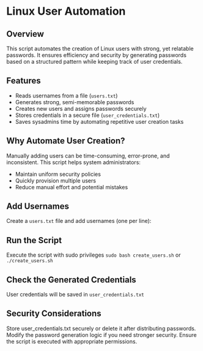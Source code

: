 # Linux User Automation
 
## Overview 
This script automates the creation of Linux users with strong, yet relatable passwords. It ensures efficiency and security by generating passwords based on a structured pattern while keeping track of user credentials.

## Features
- Reads usernames from a file (`users.txt`)  
- Generates strong, semi-memorable passwords  
- Creates new users and assigns passwords securely   
- Stores credentials in a secure file (`user_credentials.txt`)
- Saves sysadmins time by automating repetitive user creation tasks

## Why Automate User Creation?  
Manually adding users can be time-consuming, error-prone, and inconsistent. This script helps system administrators:
- Maintain uniform security policies
- Quickly provision multiple users
- Reduce manual effort and potential mistakes

## Add Usernames
Create a `users.txt` file and add usernames (one per line):
## Run the Script
Execute the script with sudo privileges
`sudo bash create_users.sh` or `./create_users.sh`
##  Check the Generated Credentials
User credentials will be saved in `user_credentials.txt`
## Security Considerations
Store user_credentials.txt securely or delete it after distributing passwords.
Modify the password generation logic if you need stronger security.
Ensure the script is executed with appropriate permissions.
